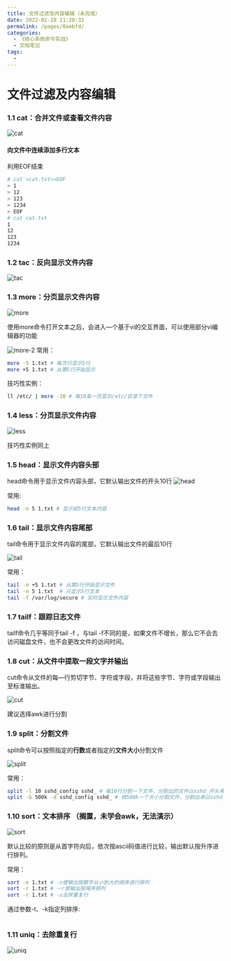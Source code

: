```yaml
---
title: 文件过滤及内容编辑（未完成）
date: 2022-02-28 21:20:32
permalink: /pages/8aebfd/
categories:
  - 《核心系统命令实战》
  - 文档笔记
tags:
  - 
---
```

# 文件过滤及内容编辑

### 1.1 cat：合并文件或查看文件内容

![cat]( https://static.xiaoliutalk.cn/img/cat.jpg)

#### 向文件中连续添加多行文本
利用EOF结束
```bash
# cat >cat.txt<<EOF
> 1
> 12
> 123
> 1234
> EOF
# cat cat.txt 
1
12
123
1234
```


### 1.2 tac：反向显示文件内容

![tac]( https://static.xiaoliutalk.cn/img/tac.jpg)

### 1.3 more：分页显示文件内容

![more]( https://static.xiaoliutalk.cn/img/more.jpg)

使用more命令打开文本之后，会进入—个基于vi的交互界面，可以使用部分vi编辑器的功能

![more-2]( https://static.xiaoliutalk.cn/img/more-2.jpg)
常用：

```bash
more -5 1.txt # 每次只显示5行
more +5 1.txt # 从第5行开始显示
```
技巧性实例：

```bash
ll /etc/ | more -10 # 每10条一页显示/etc/目录下文件
```

### 1.4 less：分页显示文件内容

![less]( https://static.xiaoliutalk.cn/img/less.jpg)

技巧性实例同上

### 1.5 head：显示文件内容头部

head命令用于显示文件内容头部，它默认输出文件的开头10行
![head]( https://static.xiaoliutalk.cn/img/head.jpg)

常用:
```bash
head -n 5 1.txt # 显示前5行文本内容
```

### 1.6 tail：显示文件内容尾部

tail命令用于显示文件内容的尾部，它默认输出文件的最后10行

![tail]( https://static.xiaoliutalk.cn/img/tail.jpg)

常用：
```bash
tail -n +5 1.txt # 从第5行开始显示文件
tail -n 5 1.txt  # 只显示5行文本
tail -f /var/log/secure # 实时显示文件内容
```

### 1.7 tailf：跟踪日志文件

tailf命令几乎等同于tail -f ，与tail -f不同的是，如果文件不增长，那么它不会去
访问磁盘文件，也不会更改文件的访间时间。

### 1.8 cut：从文件中提取一段文字并输出

cut命令从文件的每—行剪切字节、字符或字段，并将这些字节、字符或字段输出至标淮输出。

![cut]( https://static.xiaoliutalk.cn/img/cut.jpg)

建议选择awk进行分割

### 1.9 split：分割文件

split命令可以按照指定的**行数**或者指定的**文件大小**分割文件

![split]( https://static.xiaoliutalk.cn/img/split.jpg)

常用：
```bash
split -l 10 sshd_config sshd_ # 每10行分割一下文件，分割出的文件以sshd_开头来命名
split -b 500k -d sshd_config sshd_ # 按500k一个大小分割文件，分割出来以sshd_开头来命名，数字后缀排序
```

### 1.10 sort：文本排序 （搁置，未学会awk，无法演示）

![sort]( https://static.xiaoliutalk.cn/img/sort.jpg)

默认比较的原则是从首字符向后，依次按ascii码值进行比较，输出默认按升序进行排列。

常用：
```bash
sort -n 1.txt # -n使输出按数字从小到大的顺序进行排列
sort -r 1.txt # －r使输出按降序排列
sort -r 1.txt # -u去除重复行
```

通过参数-t、-k指定列排序:
```

```

### 1.11 uniq：去除重复行

![uniq]( https://static.xiaoliutalk.cn/img/uniq.jpg)


